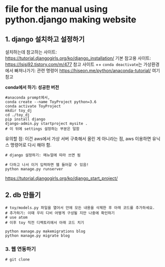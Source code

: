 # file for the manual using python.django making website

## 1. django 설치하고 설정하기
설치하는데 참고하는 사이트: https://tutorial.djangogirls.org/ko/django_installation/
기본 참고용 사이트: https://lsjsj92.tistory.com/m/477
참고 사이트
++ ```conda deactivate```는 가상환경에서 빠져나가기: 관련 명령어 https://hiseon.me/python/anaconda-tutorial/ 여기 참고


**conda에서 하기: 성공한 버전**
```
#anaconda prompt에서,
conda create --name ToyProject python=3.6
conda activate ToyProject
mkdir toy_dj
cd ./toy_dj
pip install django
django-admin.py startproject mysite .
# 이 뒤에 settings 설정하는 부분은 덜함

```
유의할 점: 이건 aws에서 가상 서버 구축해서 올린 게 아니라는 점, aws 이용하면 유닉스 명령어로 다시 해야 함.

```
# django 설정하기: 메뉴얼에 따라 쓰면 됨
```

```
# 다하고 나서 이거 입력하면 웹 들어갈 수 있음!
python manage.py runserver

```
https://tutorial.djangogirls.org/ko/django_start_project/
## 2. db 만들기
```
# toy/models.py 파일을 열어서 안에 모든 내용을 삭제한 후 아래 코드를 추가하세요.
# 추가하기: 이때 우리 디비 어떻게 구성될 지만 나중에 확인하기
# use atom
# 이후 toy 직전 디렉토리에서 아래 코드 치기

python manage.py makemigrations blog
python manage.py migrate blog

```

### 3. 웹 연동하기
```
# git clone


```
